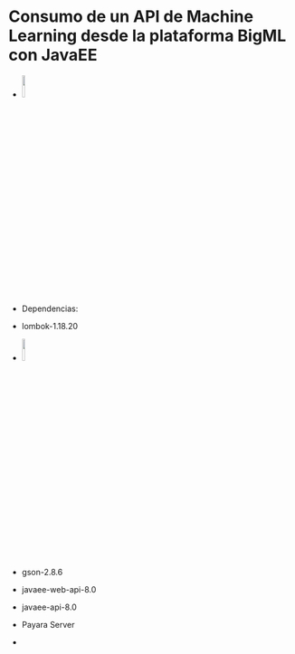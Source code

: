 # Consumo de un API de Machine Learning desde la plataforma BigML con JavaEE


* <a href="https://bigml.com/dashboard/sources"> <img src ="https://www.disid.com/wp-content/uploads/bigml-logo.png" width="10%"></a> 

* Dependencias:
* lombok-1.18.20
* <a href="https://www.primefaces.org/"><img src ="https://www.primefaces.org/wp-content/uploads/2018/05/primefaces-logo.png" width="10%"></a>
* gson-2.8.6
* javaee-web-api-8.0
* javaee-api-8.0
* Payara Server
* 
  
